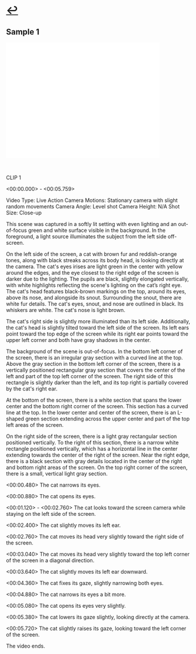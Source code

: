 # [↩](https://aledua.github.io/pages/captioning.html)

## Sample 1
<iframe width="420" height="315" src="./sample3.mp4" frameborder="0" allowfullscreen></iframe>

&nbsp;

CLIP 1 

<00:00.000> - <00:05.759>

Video Type: Live Action
Camera Motions: Stationary camera with slight random movements
Camera Angle: Level shot
Camera Height: N/A
Shot Size: Close-up

This scene was captured in a softly lit setting with even lighting and an out-of-focus green and white surface visible in the background. In the foreground, a light source illuminates the subject from the left side off-screen.

On the left side of the screen, a cat with brown fur and reddish-orange tones, along with black streaks across its body head, is looking directly at the camera. The cat's eyes irises are light green in the center with yellow around the edges, and the eye closest to the right edge of the screen is darker due to the lighting. The pupils are black, slightly elongated vertically, with white highlights reflecting the scene's lighting on the cat’s right eye. The cat's head features black-brown markings on the top, around its eyes, above its nose, and alongside its snout. Surrounding the snout, there are white fur details. The cat's eyes, snout, and nose are outlined in black. Its whiskers are white. The cat's nose is light brown.

The cat's right side is slightly more illuminated than its left side. Additionally, the cat's head is slightly tilted toward the left side of the screen. Its left ears point toward the top edge of the screen while its right ear points toward the upper left corner and both have gray shadows in the center.

The background of the scene is out-of-focus. In the bottom left corner of the screen, there is an irregular gray section with a curved line at the top. Above the gray section in the bottom left corner of the screen, there is a vertically positioned rectangular gray section that covers the center of the left and part of the top left corner of the screen. The right side of this rectangle is slightly darker than the left, and its top right is partially covered by the cat's right ear. 

At the bottom of the screen, there is a white section that spans the lower center and the bottom right corner of the screen. This section has a curved line at the top. In the lower center and center of the screen, there is an L-shaped green section extending across the upper center and part of the top left areas of the screen.

On the right side of the screen, there is a light gray rectangular section positioned vertically. To the right of this section, there is a narrow white rectangle positioned vertically, which has a horizontal line in the center extending towards the center of the right of the screen. Near the right edge, there is a black section with gray details located in the center of the right and bottom right areas of the screen. On the top right corner of the screen, there is a small, vertical light gray section.


<00:00.480>
The cat narrows its eyes.

<00:00.880>
The cat opens its eyes.

<00:01.120> - <00:02.760>
The cat looks toward the screen camera while staying on the left side of the screen.

<00:02.400>
The cat slightly moves its left ear.

<00:02.760>
The cat moves its head very slightly toward the right side of the screen.

<00:03.040>
The cat moves its head very slightly toward the top left corner of the screen in a diagonal direction.

<00:03.640>
The cat slightly moves its left ear downward.

<00:04.360>
The cat fixes its gaze, slightly narrowing both eyes.

<00:04.880>
The cat narrows its eyes a bit more.

<00:05.080>
The cat opens its eyes very slightly.

<00:05.380>
The cat lowers its gaze slightly, looking directly at the camera.

<00:05.720>
The cat slightly raises its gaze, looking toward the left corner of the screen.

The video ends.
